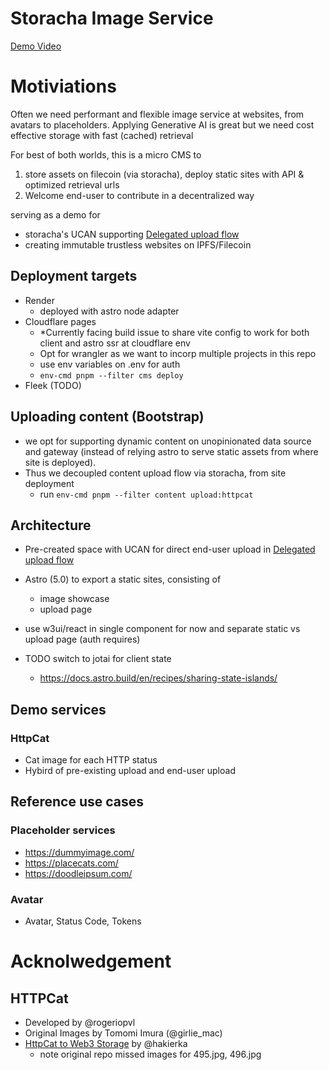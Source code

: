 # Storacha Image Service

[Demo Video](https://bafybeifqd3546gsizaqzxuptlnbstugqi22qhhk57uam4has6ivfqtdlf4.ipfs.w3s.link/)

# Motiviations

Often we need performant and flexible image service at websites, from avatars to placeholders.
Applying Generative AI is great but we need cost effective storage with fast (cached) retrieval

For best of both worlds, this is a micro CMS to 
1. store assets on filecoin (via storacha), deploy static sites with API & optimized retrieval urls
2.  Welcome end-user to contribute in a decentralized way 

serving as a demo for
- storacha's UCAN supporting [Delegated upload flow](https://docs.storacha.network/concepts/architecture-options/#delegated)
- creating immutable trustless websites on IPFS/Filecoin

## Deployment targets
- Render
  - deployed with astro node adapter
- Cloudflare pages
  - *Currently facing build issue to share vite config to work for both client and astro ssr at cloudflare env
  - Opt for wrangler as we want to incorp multiple projects in this repo
  - use env variables on .env for auth
  - `env-cmd pnpm --filter cms deploy`
- Fleek (TODO)

## Uploading content (Bootstrap)
- we opt for supporting dynamic content on unopinionated data source and gateway (instead of relying astro to serve static assets from where site is deployed).
- Thus we decoupled content upload flow via storacha, from site deployment 
  - run `env-cmd pnpm --filter content upload:httpcat`

## Architecture
- Pre-created space with UCAN for direct end-user upload in [Delegated upload flow](https://docs.storacha.network/concepts/architecture-options/#delegated)
- Astro (5.0) to export a static sites, consisting of
  - image showcase
  - upload page

- use w3ui/react in single component for now and separate static vs upload page (auth requires)
- TODO switch to jotai for client state
  - https://docs.astro.build/en/recipes/sharing-state-islands/

## Demo services

### HttpCat
- Cat image for each HTTP status
- Hybird of pre-existing upload and end-user upload

## Reference use cases

### Placeholder services
- https://dummyimage.com/
- https://placecats.com/
- https://doodleipsum.com/

### Avatar
- Avatar, Status Code, Tokens


# Acknolwedgement

## HTTPCat
- Developed by @rogeriopvl
- Original Images by Tomomi Imura (@girlie_mac)
- [HttpCat to Web3 Storage](https://github.com/hakierka/http-cat-to-web3storage) by @hakierka
  - note original repo missed images for 495.jpg, 496.jpg
